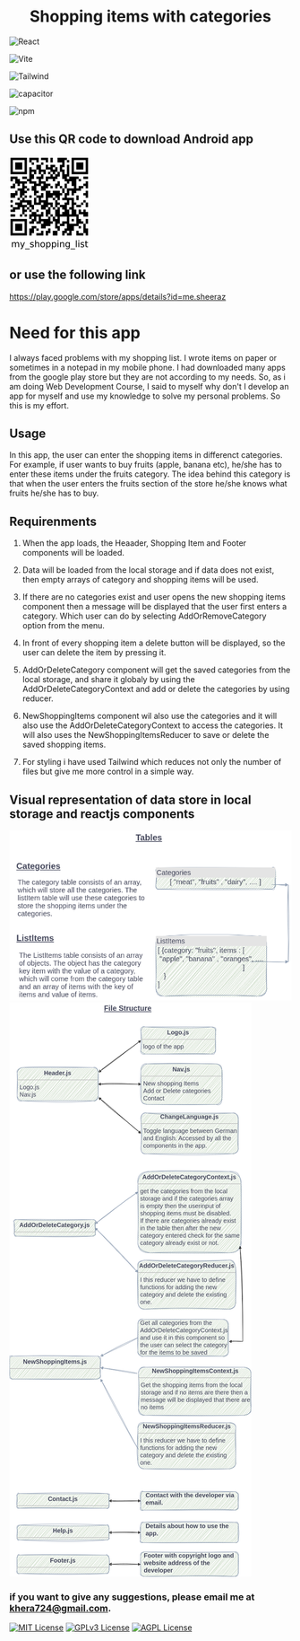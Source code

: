  <h1 style="text-align: center;">Shopping items with categories</h1>

![React](https://img.shields.io/badge/React-.js-green?style=flat-square)

![Vite](https://img.shields.io/badge/Vite-.js-green?style=flat-square)

![Tailwind](https://img.shields.io/badge/Tailwind-CSS-green?style=flat-square)

![capacitor](https://img.shields.io/badge/capacitor-.js-green?style=flat-square)

![npm](https://img.shields.io/badge/npm-gray?style=flat-square)

## Use this QR code to download Android app

![alt text](./app_qr_code/my_shopping_app_qr_code.jpg)

## or use the following link

https://play.google.com/store/apps/details?id=me.sheeraz

# Need for this app

I always faced problems with my shopping list. I wrote items on paper or sometimes in a notepad in my mobile phone. I had downloaded many apps from the google play store but they are not according to my needs. So, as i am doing Web Development
Course, I said to myself why don't I develop an app for myself and use my knowledge
to solve my personal problems. So this is my effort.

## Usage

In this app, the user can enter the shopping items in differenct categories. For example, if user wants to buy fruits (apple, banana etc), he/she has to enter these items under the fruits category. The idea behind this category is that when the user enters the fruits section of the store he/she knows what fruits he/she has to buy.

## Requirenments

1.  When the app loads, the Heaader, Shopping Item and Footer components will be loaded.

2.  Data will be loaded from the local storage and if data does
    not exist, then empty arrays of category and shopping items will be used.

3.  If there are no categories exist and user opens the new
    shopping items component then a message will be displayed that the user first enters a category. Which user can do by selecting AddOrRemoveCategory option from the menu.

4.  In front of every shopping item a delete button will be
    displayed, so the user can delete the item by pressing it.

5.  AddOrDeleteCategory component will get the saved categories
    from the local storage, and share it globaly by using the AddOrDeleteCategoryContext and add or delete the categories by using reducer.

6.  NewShoppingItems component wil also use the categories and it
    will also use the AddOrDeleteCategoryContext to access the
    categories. It will also uses the NewShoppingItemsReducer to
    save or delete the saved shopping items.

7.  For styling i have used Tailwind which reduces not only the
    number of files but give me more control in a simple way.

## Visual representation of data store in local storage and reactjs components

![Alt text](src/assets/img/tableDiagram.png)
![Alt text](src/assets/img/filestructure.png)

### if you want to give any suggestions, please email me at <khera724@gmail.com>.

[![MIT License](https://img.shields.io/badge/License-MIT-green.svg)](https://choosealicense.com/licenses/mit/)
[![GPLv3 License](https://img.shields.io/badge/License-GPL%20v3-yellow.svg)](https://opensource.org/licenses/)
[![AGPL License](https://img.shields.io/badge/license-AGPL-blue.svg)](http://www.gnu.org/licenses/agpl-3.0)
